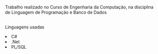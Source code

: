Trabalho realizado no Curso de Engenharia da Computação, na disciplina de Linguagem de Programação e Banco de Dados 

<br>Linguagens usadas
<li>C#</li>
<li>.Net</li>
<li>PL/SQL</li>
